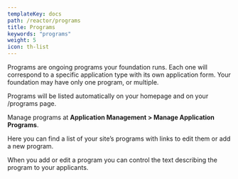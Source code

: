 ```yaml
---
templateKey: docs
path: /reactor/programs
title: Programs
keywords: "programs"
weight: 5
icon: th-list
---
```

Programs are ongoing programs your foundation runs. Each one will correspond to a specific application type with its own application form. Your foundation may have only one program, or multiple.

Programs will be listed automatically on your homepage and on your /programs page.

Manage programs at **Application Management > Manage Application Programs**.

Here you can find a list of your site’s programs with links to edit them or add a new program.

When you add or edit a program you can control the text describing the program to your applicants.
